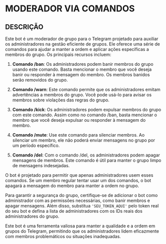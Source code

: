 # MODERADOR VIA COMANDOS
## DESCRIÇÃO
Este bot é um moderador de grupo para o Telegram projetado para auxiliar os administradores na gestão eficiente de grupos. Ele oferece uma série de comandos para ajudar a manter a ordem e aplicar ações específicas a membros do grupo. Os principais recursos incluem:

1. **Comando /ban**: Os administradores podem banir membros do grupo usando este comando. Basta mencionar o membro que você deseja banir ou responder à mensagem do membro. Os membros banidos serão removidos do grupo.

2. **Comando /warn**: Este comando permite que os administradores emitam advertências a membros do grupo. Você pode usá-lo para avisar os membros sobre violações das regras do grupo.

3. **Comando /kick**: Os administradores podem expulsar membros do grupo com este comando. Assim como no comando /ban, basta mencionar o membro que você deseja expulsar ou responder à mensagem do membro.

4. **Comando /mute**: Use este comando para silenciar membros. Ao silenciar um membro, ele não poderá enviar mensagens no grupo por um período específico.

5. **Comando /del**: Com o comando /del, os administradores podem apagar mensagens de membros. Este comando é útil para manter o grupo limpo de mensagens indesejadas.

O bot é projetado para permitir que apenas administradores usem esses comandos. Se um membro regular tentar usar um dos comandos, o bot apagará a mensagem do membro para manter a ordem no grupo.

Para garantir a segurança do grupo, certifique-se de adicionar o bot como administrador com as permissões necessárias, como banir membros e apagar mensagens. Além disso, substitua `'SEU_TOKEN_AQUI'` pelo token real do seu bot e defina a lista de administradores com os IDs reais dos administradores do grupo.

Este bot é uma ferramenta valiosa para manter a qualidade e a ordem em grupos do Telegram, permitindo que os administradores lidem eficazmente com membros problemáticos ou situações inadequadas.